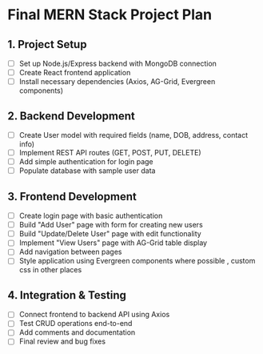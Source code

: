 # Final MERN Stack Project Plan

## 1. Project Setup
- [ ] Set up Node.js/Express backend with MongoDB connection
- [ ] Create React frontend application
- [ ] Install necessary dependencies (Axios, AG-Grid, Evergreen components)

## 2. Backend Development
- [ ] Create User model with required fields (name, DOB, address, contact info)
- [ ] Implement REST API routes (GET, POST, PUT, DELETE)
- [ ] Add simple authentication for login page
- [ ] Populate database with sample user data

## 3. Frontend Development
- [ ] Create login page with basic authentication
- [ ] Build "Add User" page with form for creating new users
- [ ] Build "Update/Delete User" page with edit functionality
- [ ] Implement "View Users" page with AG-Grid table display
- [ ] Add navigation between pages
- [ ] Style application using Evergreen components where possible , custom css in other places

## 4. Integration & Testing
- [ ] Connect frontend to backend API using Axios
- [ ] Test CRUD operations end-to-end
- [ ] Add comments and documentation
- [ ] Final review and bug fixes